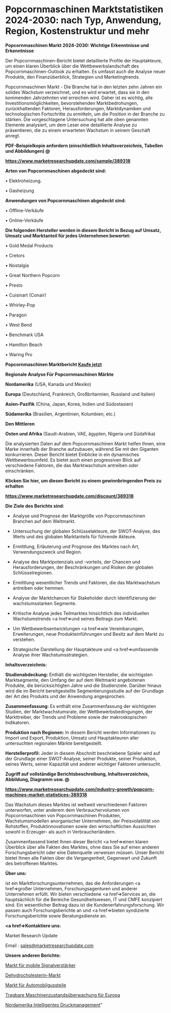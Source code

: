 # Popcornmaschinen Marktstatistiken 2024-2030: nach Typ, Anwendung, Region, Kostenstruktur und mehr

<strong>Popcornmaschinen Markt 2024-2030: Wichtige Erkenntnisse und Erkenntnisse</strong>

Der Popcornmaschinen-Bericht bietet detaillierte Profile der Hauptakteure, um einen klaren Überblick über die Wettbewerbslandschaft des Popcornmaschinen-Outlook zu erhalten. Es umfasst auch die Analyse neuer Produkte, den Finanzüberblick, Strategien und Marketingtrends.

Popcornmaschinen Markt - Die Branche hat in den letzten zehn Jahren ein solides Wachstum verzeichnet, und es wird erwartet, dass sie in den kommenden Jahrzehnten viel erreichen wird. Daher ist es wichtig, alle Investitionsmöglichkeiten, bevorstehenden Marktbedrohungen, zurückhaltenden Faktoren, Herausforderungen, Marktdynamiken und technologischen Fortschritte zu ermitteln, um die Position in der Branche zu stärken. Die vorgeschlagene Untersuchung hat alle oben genannten Elemente analysiert, um dem Leser eine detaillierte Analyse zu präsentieren, die zu einem erwarteten Wachstum in seinem Geschäft anregt.



<strong><b>PDF-Beispielkopie anfordern (einschließlich Inhaltsverzeichnis, Tabellen und Abbildungen) @ </b></strong>

<strong><a href=https://www.marketresearchupdate.com/sample/389318>

<strong>https://www.marketresearchupdate.com/sample/389318</u></a></strong></strong>



<strong>Arten von Popcornmaschinen abgedeckt sind:</strong>

• Elektroheizung.

• Gasheizung



<strong>Anwendungen von Popcornmaschinen abgedeckt sind:</strong>

• Offline-Verkäufe

• Online-Verkäufe



<strong>Die folgenden Hersteller werden in diesem Bericht in Bezug auf Umsatz, Umsatz und Marktanteil für jedes Unternehmen bewertet:</strong>

• Gold Medal Products

• Cretors

• Nostalgia

• Great Northern Popcorn

• Presto

• Cuisinart (Conair)

• Whirley-Pop

• Paragon

• West Bend

• Benchmark USA

• Hamilton Beach

• Waring Pro



<strong>Popcornmaschinen Marktbericht <a href=https://www.marketresearchupdate.com/buynow/389318>Kaufe jetzt</a></strong>



<strong>Regionale Analyse Für Popcornmaschinen Märkte</strong>



<strong>Nordamerika</strong> (USA, Kanada und Mexiko)



<strong>Europa</strong> (Deutschland, Frankreich, Großbritannien, Russland und Italien)



<strong>Asien-Pazifik</strong> (China, Japan, Korea, Indien und Südostasien)



<strong>Südamerika</strong> (Brasilien, Argentinien, Kolumbien, etc.)



<strong>Den Mittleren</strong> 

<strong>Osten und Afrika</strong> (Saudi-Arabien, VAE, ägypten, Nigeria und Südafrika)

Die analysierten Daten auf dem Popcornmaschinen Markt helfen Ihnen, eine Marke innerhalb der Branche aufzubauen, während Sie mit den Giganten konkurrieren. Dieser Bericht bietet Einblicke in ein dynamisches Wettbewerbsumfeld. Es bietet auch einen progressiven Blick auf verschiedene Faktoren, die das Marktwachstum antreiben oder einschränken.



<strong>Klicken Sie hier, um diesen Bericht zu einem gewinnbringenden Preis zu erhalten
</strong>

<strong><a href=https://www.marketresearchupdate.com/discount/389318>https://www.marketresearchupdate.com/discount/389318</b></u></strong></a>



<strong>Die Ziele des Berichts sind:</strong>

- Analyse und Prognose der Marktgröße von Popcornmaschinen Branchen auf dem Weltmarkt.

- Untersuchung der globalen Schlüsselakteure, der SWOT-Analyse, des Werts und des globalen Marktanteils für führende Akteure.

- Ermittlung, Erläuterung und Prognose des Marktes nach Art, Verwendungszweck und Region.

- Analyse des Marktpotenzials und -vorteils, der Chancen und Herausforderungen, der Beschränkungen und Risiken der globalen Schlüsselregionen.

- Ermittlung wesentlicher Trends und Faktoren, die das Marktwachstum antreiben oder hemmen.

- Analyse der Marktchancen für Stakeholder durch Identifizierung der wachstumsstarken Segmente.

- Kritische Analyse jedes Teilmarktes hinsichtlich des individuellen Wachstumstrends <a href=>und</a> seines Beitrags zum Markt.

- Um Wettbewerbsentwicklungen <a href=>wie</a> Vereinbarungen, Erweiterungen, neue Produkteinführungen und Besitz auf dem Markt zu verstehen.

- Strategische Darstellung der Hauptakteure und <a href=>umfas</a>sende Analyse ihrer Wachstumsstrategien.



<strong>Inhaltsverzeichnis:</strong>



<strong>Studienabdeckung:</strong> Enthält die wichtigsten Hersteller, die wichtigsten Marktsegmente, den Umfang der auf dem Weltmarkt angebotenen Produkte, die berücksichtigten Jahre und die Studienziele. Darüber hinaus wird die im Bericht bereitgestellte Segmentierungsstudie auf der Grundlage der Art des Produkts und der Anwendung angesprochen.



<strong>Zusammenfassung:</strong> Es enthält eine Zusammenfassung der wichtigsten Studien, der Marktwachstumsrate, der Wettbewerbsbedingungen, der Markttreiber, der Trends und Probleme sowie der makroskopischen Indikatoren.



<strong>Produktion nach Regionen:</strong> In diesem Bericht werden Informationen zu Import und Export, Produktion, Umsatz und Hauptakteuren aller untersuchten regionalen Märkte bereitgestellt.



<strong>Herstellerprofil:</strong> Jeder in diesem Abschnitt beschriebene Spieler wird auf der Grundlage einer SWOT-Analyse, seiner Produkte, seiner Produktion, seines Werts, seiner Kapazität und anderer wichtiger Faktoren untersucht.



<strong><b>Zugriff auf vollständige Berichtsbeschreibung, Inhaltsverzeichnis, Abbildung, Diagramm usw. @ </b></strong>

<strong><a href=https://www.marketresearchupdate.com/industry-growth/popcorn-machines-market-statistices-389318>https://www.marketresearchupdate.com/industry-growth/popcorn-machines-market-statistices-389318</a></strong>

Das Wachstum dieses Marktes ist weltweit verschiedenen Faktoren unterworfen, unter anderem dem Verbrauchervolumen von Popcornmaschinen von Popcornmaschinen Produkten, Wachstumsmodellen anorganischer Unternehmen, der Preisvolatilität von Rohstoffen, Produktinnovationen sowie den wirtschaftlichen Aussichten sowohl in Erzeuger- als auch in Verbraucherländern.

Zusammenfassend bietet Ihnen dieser Bericht <a href=>einen</a> klaren Überblick über alle Fakten des Marktes, ohne dass Sie auf einen anderen Forschungsbericht oder eine Datenquelle verweisen müssen. Unser Bericht bietet Ihnen alle Fakten über die Vergangenheit, Gegenwart und Zukunft des betroffenen Marktes.



<strong>Über uns:</strong>

 ist ein Marktforschungsunternehmen, das die Anforderungen <a href=>großer</a> Unternehmen, Forschungsagenturen und anderer Unternehmen erfüllt. Wir bieten verschiedene <a href=>Services</a> an, die hauptsächlich für die Bereiche Gesundheitswesen, IT und CMFE konzipiert sind. Ein wesentlicher Beitrag dazu ist die Kundenerfahrungsforschung. Wir passen auch Forschungsberichte an und <a href=>bieten</a> syndizierte Forschungsberichte sowie Beratungsdienste an.



<strong><a href=>Kontaktiere uns:</a></strong>

Market Research Update

Email : sales@marketresearchupdate.com



<strong>Unsere anderen Berichte:</strong>

<a href=https://www.linkedin.com/pulse/mobile-signal-booster-market-2023-2029-in-depth>Markt für mobile Signalverstärker</a>

<a href=https://www.linkedin.com/pulse/dehydrocholesterol-market-2023-remarking-enormous>Dehydrocholesterin-Markt</a>

<a href=https://www.linkedin.com/pulse/automotive-castings-market-2023-analysis-growth-drivers>Markt für Automobilgussteile</a>

<a href=https://www.linkedin.com/pulse/europe-portable-machine-condition-monitoring>Tragbare Maschinenzustandsüberwachung für Europa</a>

<a href=https://www.linkedin.com/pulse/north-america-intelligent-print-management>Nordamerika Intelligentes Druckmanagement</a>"
